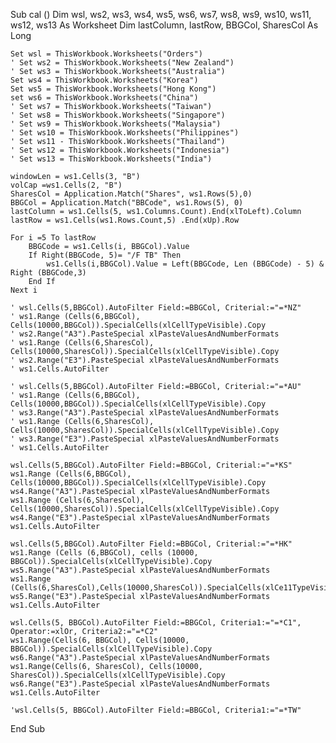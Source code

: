 
Sub cal ()
    Dim wsl, ws2, ws3, ws4, ws5, ws6, ws7, ws8, ws9, ws10, ws11, ws12, ws13 As Worksheet
    Dim lastColumn, lastRow, BBGCol, SharesCol As Long 

    Set wsl = ThisWorkbook.Worksheets("Orders")
    ' Set ws2 = ThisWorkbook.Worksheets("New Zealand") 
    ' Set ws3 = ThisWorkbook.Worksheets("Australia") 
    Set ws4 = ThisWorkbook.Worksheets("Korea")
    Set ws5 = ThisWorkbook.Worksheets("Hong Kong") 
    set ws6 = ThisWorkbook.Worksheets("China") 
    ' Set ws7 = ThisWorkbook.Worksheets("Taiwan") 
    ' Set ws8 = ThisWorkbook.Worksheets("Singapore") 
    ' Set ws9 = ThisWorkbook.Worksheets("Malaysia")
    ' Set ws10 = ThisWorkbook.Worksheets("Philippines") 
    ' Set ws11 - ThisWorkbook.Worksheets("Thailand") 
    ' Set ws12 = ThisWorkbook.Worksheets("Indonesia") 
    ' Set ws13 = ThisWorkbook.Worksheets("India")

    windowLen = ws1.Cells(3, "B") 
    volCap =ws1.Cells(2, "B")
    SharesCol = Application.Match("Shares", ws1.Rows(5),0) 
    BBGCol = Application.Match("BBCode", ws1.Rows(5), 0)
    lastColumn = ws1.Cells(5, ws1.Columns.Count).End(xlToLeft).Column 
    lastRow = ws1.Cells(ws1.Rows.Count,5) .End(xUp).Row

    For i =5 To lastRow
        BBGCode = ws1.Cells(i, BBGCol).Value 
        If Right(BBGCode, 5)= "/F TB" Then
            ws1.Cells(i,BBGCol).Value = Left(BBGCode, Len (BBGCode) - 5) & Right (BBGCode,3) 
        End If 
    Next i

    ' wsl.Cells(5,BBGCol).AutoFilter Field:=BBGCol, Criterial:="=*NZ"
    ' ws1.Range (Cells(6,BBGCol), Cells(10000,BBGCol)).SpecialCells(xlCellTypeVisible).Copy
    ' ws2.Range("A3").PasteSpecial xlPasteValuesAndNumberFormats
    ' ws1.Range (Cells(6,SharesCol), Cells(10000,SharesCol)).SpecialCells(xlCellTypeVisible).Copy
    ' ws2.Range("E3").PasteSpecial xlPasteValuesAndNumberFormats
    ' ws1.Cells.AutoFilter

    ' wsl.Cells(5,BBGCol).AutoFilter Field:=BBGCol, Criterial:="=*AU"
    ' ws1.Range (Cells(6,BBGCol), Cells(10000,BBGCol)).SpecialCells(xlCellTypeVisible).Copy
    ' ws3.Range("A3").PasteSpecial xlPasteValuesAndNumberFormats
    ' ws1.Range (Cells(6,SharesCol), Cells(10000,SharesCol)).SpecialCells(xlCellTypeVisible).Copy
    ' ws3.Range("E3").PasteSpecial xlPasteValuesAndNumberFormats
    ' ws1.Cells.AutoFilter

    wsl.Cells(5,BBGCol).AutoFilter Field:=BBGCol, Criterial:="=*KS"
    ws1.Range (Cells(6,BBGCol), Cells(10000,BBGCol)).SpecialCells(xlCellTypeVisible).Copy
    ws4.Range("A3").PasteSpecial xlPasteValuesAndNumberFormats
    ws1.Range (Cells(6,SharesCol), Cells(10000,SharesCol)).SpecialCells(xlCellTypeVisible).Copy
    ws4.Range("E3").PasteSpecial xlPasteValuesAndNumberFormats
    ws1.Cells.AutoFilter

    wsl.Cells(5,BBGCol).AutoFilter Field:=BBGCol, Criterial:="=*HK"
    ws1.Range (Cells (6,BBGCol), cells (10000, BBGCol)).SpecialCells(xlCellTypeVisible).Copy 
    ws5.Range("A3").PasteSpecial xlPasteValuesAndNumberFormats
    ws1.Range (Cells(6,SharesCol),Cells(10000,SharesCol)).SpecialCells(xlCe11TypeVisible).Copy 
    ws5.Range("E3").PasteSpecial xlPasteValuesAndNumberFormats
    ws1.Cells.AutoFilter

    wsl.Cells(5, BBGCol).AutoFilter Field:=BBGCol, Criteria1:="=*C1", Operator:=xlOr, Criteria2:="=*C2"
    ws1.Range(Cells(6, BBGCol), Cells(10000, BBGCol)).SpecialCells(xlCellTypeVisible).Copy
    ws6.Range("A3").PasteSpecial xlPasteValuesAndNumberFormats
    ws1.Range(Cells(6, SharesCol), Cells(10000, SharesCol)).SpecialCells(xlCellTypeVisible).Copy
    ws6.Range("E3").PasteSpecial xlPasteValuesAndNumberFormats
    ws1.Cells.AutoFilter

    'wsl.Cells(5, BBGCol).AutoFilter Field:=BBGCol, Criteria1:="=*TW"


End Sub
